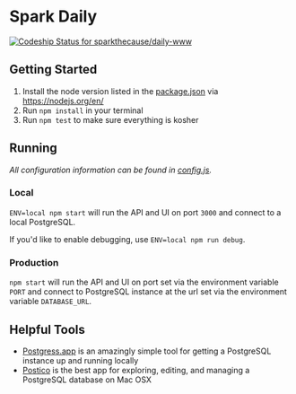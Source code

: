 # Spark Daily

[ ![Codeship Status for sparkthecause/daily-www](https://codeship.com/projects/3b9f5410-99e6-0133-68ef-3e6d3d1cec07/status?branch=master)](https://codeship.com/projects/126314)

## Getting Started

1. Install the node version listed in the [package.json](./package.json) via https://nodejs.org/en/
2. Run `npm install` in your terminal
3. Run `npm test` to make sure everything is kosher

## Running

*All configuration information can be found in [config.js](./config.js).*

### Local

`ENV=local npm start` will run the API and UI on port `3000` and connect to a local PostgreSQL.

If you'd like to enable debugging, use `ENV=local npm run debug`.

### Production

`npm start` will run the API and UI on port set via the environment variable `PORT` and connect to PostgreSQL instance at the url set via the environment variable `DATABASE_URL`.

## Helpful Tools

 - [Postgress.app](http://postgresapp.com) is an amazingly simple tool for getting a PostgreSQL instance up and running locally
 - [Postico](https://eggerapps.at/postico/) is the best app for exploring, editing, and managing a PostgreSQL database on Mac OSX
